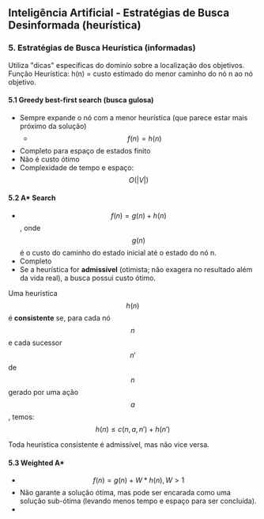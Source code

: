 ## Inteligência Artificial - Estratégias de Busca Desinformada (heurística)

### 5. Estratégias de Busca Heurística (informadas)
Utiliza "dicas" específicas do dominío sobre a localização dos objetivos.
Função Heurística:
	h(n) = custo estimado do menor caminho do nó n ao nó objetivo.

#### 5.1 Greedy best-first search (busca gulosa)
- Sempre expande o nó com a menor heurística (que parece estar mais próximo da solução)
	- $${f(n) = h(n)}$$
- Completo para espaço de estados finito
- Não é custo ótimo
- Complexidade de tempo e espaço: $${O(|V|)}$$

#### 5.2 A* Search
- $${f(n) = g(n) + h(n)}$$, onde $${g(n)}$$ é o custo do caminho do estado inicial até o estado do nó n.
- Completo
- Se a heurística for **admissível** (otimista; não exagera no resultado além da vida real), a busca possui custo ótimo.

Uma heurística $${h(n)}$$ é **consistente** se, para cada nó $${n}$$ e cada sucessor $${n'}$$ de $${n}$$ gerado por uma ação $${a}$$, temos:
	$${h(n) \le c(n, a, n') + h(n')}$$

Toda heurística consistente é admissível, mas não vice versa.

#### 5.3 Weighted A*
- $${f(n) = g(n) + W*h(n), W > 1}$$
- Não garante a solução ótima, mas pode ser encarada como uma solução sub-ótima (levando menos tempo e espaço para ser concluída).
- 